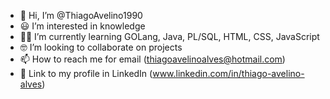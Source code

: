- 👋 Hi, I’m @ThiagoAvelino1990
- 😃 I’m interested in knowledge
- 👨‍🎓 I’m currently learning GOLang, Java, PL/SQL, HTML, CSS, JavaScript
- :nerd_face: I’m looking to collaborate on projects
- 📫 How to reach me for email (thiagoavelinoalves@hotmail.com) 
- 📄 Link to my profile in LinkedIn (www.linkedin.com/in/thiago-avelino-alves)


<!---
ThiagoAvelino1990/ThiagoAvelino1990 is a ✨ special ✨ repository because its `README.md` (this file) appears on your GitHub profile.
You can click the Preview link to take a look at your changes.
--->
